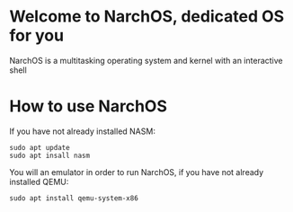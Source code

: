 # Welcome to NarchOS, dedicated OS for you
NarchOS is a multitasking operating system and kernel with an interactive shell

# How to use NarchOS
If you have not already installed NASM:
``` 
sudo apt update
sudo apt insall nasm
```
You will an emulator in order to run NarchOS, if you have not already installed QEMU:
``` 
sudo apt install qemu-system-x86 
```
